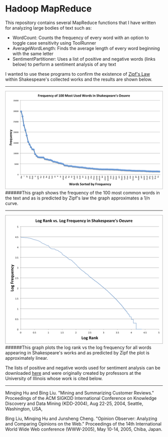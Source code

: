# Hadoop MapReduce
This repository contains several MapReduce functions that I have written for analyzing large bodies of text such as:
* WordCount: Counts the frequency of every word with an option to toggle case sensitivity using ToolRunner
* AverageWordLength: Finds the average length of every word beginning with the same letter
* SentimentPartitioner: Uses a list of positive and negative words (links below) to perform a sentiment analysis of any text

I wanted to use these programs to confirm the existence of [Zipf's Law](https://en.wikipedia.org/wiki/Zipf's_law) within Shakespeare's collected works and the results are shown below.

---

![alt text](https://github.com/alex-oser/hadoop/blob/master/FrequencyShakespeare.png "Shakspeare Word Frequency")
######This graph shows the frequency of the 100 most common words in the text and as is predicted by Zipf's law the graph approximates a 1/n curve.

---

![alt text](https://github.com/alex-oser/hadoop/blob/master/LogFrequencyShakespeare.png "Shakspeare Word Frequency")
######This graph plots the log rank vs the log frequency for all words appearing in Shakespeare's works and as predicted by Zipf the plot is approximately linear.

The lists of positive and negative words used for sentiment analysis can be downloaded [here](http://www.cs.uic.edu/~liub/FBS/sentiment-analysis.html) and were originally created by professors at the University of Illinois whose work is cited below.

---

Minqing Hu and Bing Liu. "Mining and Summarizing Customer Reviews." 
	Proceedings of the ACM SIGKDD International Conference on Knowledge 
	Discovery and Data Mining (KDD-2004), Aug 22-25, 2004, Seattle, 
	Washington, USA, 

Bing Liu, Minqing Hu and Junsheng Cheng. "Opinion Observer: Analyzing 
	and Comparing Opinions on the Web." Proceedings of the 14th 
	International World Wide Web conference (WWW-2005), May 10-14, 
	2005, Chiba, Japan.
 